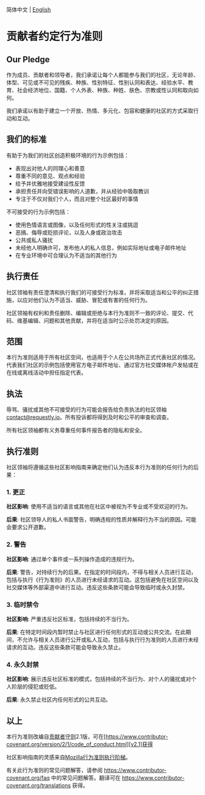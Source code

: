 简体中文 | [English](CODE_OF_CONDUCT.md)
# 贡献者约定行为准则

## Our Pledge

作为成员、贡献者和领导者，我们承诺让每个人都能参与我们的社区，无论年龄、体型、可见或不可见的残疾、种族、性别特征、性别认同和表达、经验水平、教育、社会经济地位、国籍、个人外表、种族、种姓、肤色、宗教或性认同和取向如何。

我们承诺以有助于建立一个开放、热情、多元化、包容和健康的社区的方式采取行动和互动。

## 我们的标准

有助于为我们的社区创造积极环境的行为示例包括：

* 表现出对他人的同理心和善意
* 尊重不同的意见、观点和经验
* 给予并优雅地接受建设性反馈
* 承担责任并向受错误影响的人道歉，并从经验中吸取教训
* 专注于不仅对我们个人，而且对整个社区最好的事情

不可接受的行为示例包括：

* 使用色情语言或图像，以及任何形式的性关注或挑逗
* 恶搞、侮辱或贬损评论，以及人身或政治攻击
* 公共或私人骚扰
* 未经他人明确许可，发布他人的私人信息，例如实际地址或电子邮件地址
* 在专业环境中可合理认为不适当的其他行为

## 执行责任

社区领袖有责任澄清和执行我们的可接受行为标准，并将采取适当和公平的纠正措施，以应对他们认为不适当、威胁、冒犯或有害的任何行为。

社区领袖有权利和责任删除、编辑或拒绝与本行为准则不一致的评论、提交、代码、维基编辑、问题和其他贡献，并将在适当时公示处罚决定的原因。

## 范围

本行为准则适用于所有社区空间，也适用于个人在公共场所正式代表社区的情况。代表我们社区的示例包括使用官方电子邮件地址、通过官方社交媒体帐户发帖或在在线或离线活动中担任指定代表。

## 执法

辱骂、骚扰或其他不可接受的行为可能会报告给负责执法的社区领袖[contact@requestly.io](mailto:contact@requestly.io)。所有投诉都将得到及时和公平的审查和调查。

所有社区领袖都有义务尊重任何事件报告者的隐私和安全。

## 执行准则

社区领袖将遵循这些社区影响指南来确定他们认为违反本行为准则的任何行为的后果：

### 1. 更正

**社区影响**: 使用不适当的语言或其他在社区中被视为不专业或不受欢迎的行为。

**后果**: 社区领导人的私人书面警告，明确违规的性质并解释行为不当的原因。可能会要求公开道歉。

### 2. 警告

**社区影响**: 通过单个事件或一系列操作造成的违规行为。

**后果**: 警告，对持续行为的后果。在指定的时间段内，不得与相关人员进行互动，包括与执行《行为准则》的人员进行未经请求的互动。这包括避免在社区空间以及社交媒体等外部渠道中进行互动。违反这些条款可能会导致临时或永久封禁。

### 3. 临时禁令

**社区影响**: 严重违反社区标准，包括持续的不当行为。

**后果**: 在特定时间段内暂时禁止与社区进行任何形式的互动或公共交流。在此期间，不允许与相关人员进行公开或私人互动，包括与执行行为准则的人员进行未经请求的互动。违反这些条款可能会导致永久禁止。

### 4. 永久封禁

**社区影响**: 展示违反社区标准的模式，包括持续的不当行为、对个人的骚扰或对个人阶层的侵犯或贬低。

**后果**: 永久禁止社区内任何形式的公共互动。

## 以上

本行为准则改编自[贡献者守则][homepage]2.1版，可在[https://www.contributor-covenant.org/version/2/1/code_of_conduct.html][v2.1]获得

社区影响指南的灵感来自[Mozilla行为准则执行阶梯][Mozilla CoC]。

有关此行为准则的常见问题解答，请参阅 https://www.contributor-covenant.org/faq 中的常见问题解答。翻译可在 https://www.contributor-covenant.org/translations 获得。

[homepage]: https://www.contributor-covenant.org
[v2.1]: https://www.contributor-covenant.org/version/2/1/code_of_conduct.html
[Mozilla CoC]: https://github.com/mozilla/diversity
[FAQ]: https://www.contributor-covenant.org/faq
[translations]: https://www.contributor-covenant.org/translations
